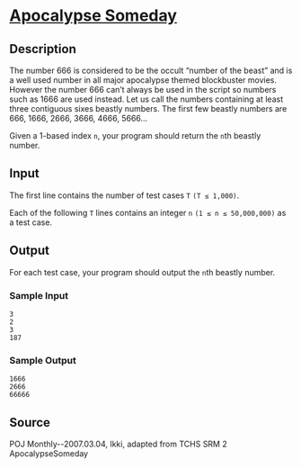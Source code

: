 # [Apocalypse Someday](http://poj.org/problem?id=3208)

## Description

The number 666 is considered to be the occult “number of the beast” and is a well used number in all major apocalypse themed blockbuster movies. However the number 666 can’t always be used in the script so numbers such as 1666 are used instead. Let us call the numbers containing at least three contiguous sixes beastly numbers. The first few beastly numbers are 666, 1666, 2666, 3666, 4666, 5666…

Given a 1-based index `n`, your program should return the `n`th beastly number.

## Input

The first line contains the number of test cases `T` `(T ≤ 1,000)`.

Each of the following `T` lines contains an integer `n` `(1 ≤ n ≤ 50,000,000)` as a test case.

## Output

For each test case, your program should output the `n`th beastly number.

### Sample Input

```
3
2
3
187
```

### Sample Output
```
1666
2666
66666
```

## Source

POJ Monthly--2007.03.04, Ikki, adapted from TCHS SRM 2 ApocalypseSomeday
